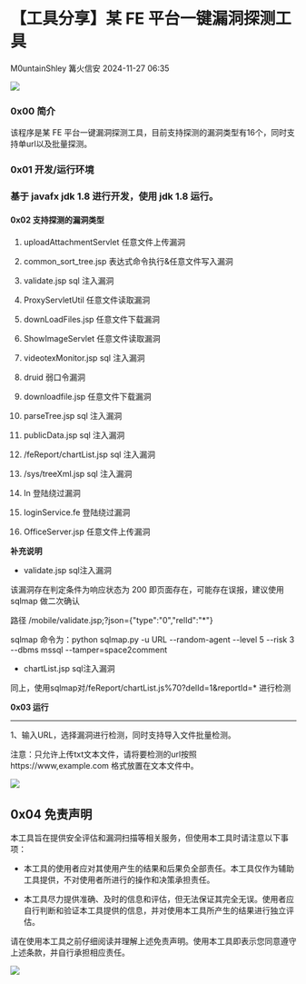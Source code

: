 #  【工具分享】某 FE 平台一键漏洞探测工具   
M0untainShley  篝火信安   2024-11-27 06:35  
  
![](https://mmbiz.qpic.cn/mmbiz_png/CQf7uHzmVb047dymELPiaibHia8lbForEc7YbE60WicsTqgeYicXibCibfZpFd5q8S9ibhunjsWeYhGMPy5DhGsqVTsMxg/640?wx_fmt=png&from=appmsg "")  
  
### 0x00 简介  
  
该程序是某 FE 平台一键漏洞探测工具，目前支持探测的漏洞类型有16个，同时支持单url以及批量探测。  
### 0x01 开发/运行环境  
### 基于 javafx jdk 1.8 进行开发，使用 jdk 1.8 运行。  
  
#### 0x02 支持探测的漏洞类型  
####   
1. uploadAttachmentServlet 任意文件上传漏洞  
  
1. common_sort_tree.jsp 表达式命令执行&任意文件写入漏洞  
  
1. validate.jsp sql 注入漏洞  
  
1. ProxyServletUtil 任意文件读取漏洞  
  
1. downLoadFiles.jsp 任意文件下载漏洞  
  
1. ShowImageServlet 任意文件读取漏洞  
  
1. videotexMonitor.jsp sql 注入漏洞  
  
1. druid 弱口令漏洞  
  
1. downloadfile.jsp 任意文件下载漏洞  
  
1. parseTree.jsp sql 注入漏洞  
  
1. publicData.jsp sql 注入漏洞  
  
1. /feReport/chartList.jsp sql 注入漏洞  
  
1. /sys/treeXml.jsp sql 注入漏洞  
  
1. ln 登陆绕过漏洞  
  
1. loginService.fe 登陆绕过漏洞  
  
1. OfficeServer.jsp 任意文件上传漏洞  
  
**补充说明**  
- validate.jsp sql注入漏洞  
  
该漏洞存在判定条件为响应状态为 200 即页面存在，可能存在误报，建议使用 sqlmap 做二次确认  
  
路径 /mobile/validate.jsp;?json={"type":"0","relId":"*"}  
  
sqlmap 命令为：python sqlmap.py -u URL --random-agent --level 5 --risk 3 --dbms mssql --tamper=space2comment  
  
- chartList.jsp sql注入漏洞  
  
同上，使用sqlmap对/feReport/chartList.js%70?delId=1&reportId=* 进行检测  
  
  
  
**0x03 运行**  
  
****  
1、输入URL，选择漏洞进行检测，同时支持导入文件批量检测。  
  
注意：只允许上传txt文本文件，请将要检测的url按照 https://www,example.com 格式放置在文本文件中。  
  
  
![](https://mmbiz.qpic.cn/mmbiz_png/CQf7uHzmVb047dymELPiaibHia8lbForEc7m0UcbTibtDWMKVvkamXt5pibVWFPrgPJSDLOXItnNiaCX3NxR1Zjz4C0w/640?wx_fmt=png&from=appmsg "")  
  
## 0x04 免责声明  
  
本工具旨在提供安全评估和漏洞扫描等相关服务，但使用本工具时请注意以下事项：  
- 本工具的使用者应对其使用产生的结果和后果负全部责任。本工具仅作为辅助工具提供，不对使用者所进行的操作和决策承担责任。  
  
- 本工具尽力提供准确、及时的信息和评估，但无法保证其完全无误。使用者应自行判断和验证本工具提供的信息，并对使用本工具所产生的结果进行独立评估。  
  
请在使用本工具之前仔细阅读并理解上述免责声明。使用本工具即表示您同意遵守上述条款，并自行承担相应责任。  
  
![](https://mmbiz.qpic.cn/mmbiz_gif/CQf7uHzmVb3icxXWABkpMvXDJ1aDF6RgkCFLMvzDgLEx7jjY4A1n7yTEc2AZmg5CFFoeHJLb3AiblNHRLVFBqlfw/640?wx_fmt=gif&from=appmsg "")  
```
```  
  
  
